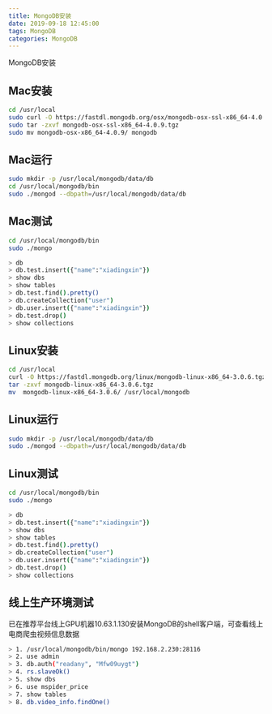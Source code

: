 ```yaml
---
title: MongoDB安装
date: 2019-09-18 12:45:00
tags: MongoDB
categories: MongoDB
---
```

MongoDB安装

## Mac安装

```bash
cd /usr/local
sudo curl -O https://fastdl.mongodb.org/osx/mongodb-osx-ssl-x86_64-4.0.9.tgz
sudo tar -zxvf mongodb-osx-ssl-x86_64-4.0.9.tgz
sudo mv mongodb-osx-x86_64-4.0.9/ mongodb
```

## Mac运行

```bash
sudo mkdir -p /usr/local/mongodb/data/db
cd /usr/local/mongodb/bin
sudo ./mongod --dbpath=/usr/local/mongodb/data/db
```

## Mac测试

```bash
cd /usr/local/mongodb/bin
sudo ./mongo

> db
> db.test.insert({"name":"xiadingxin"})
> show dbs
> show tables
> db.test.find().pretty()
> db.createCollection("user")
> db.user.insert({"name":"xiadingxin"})
> db.test.drop()
> show collections
```

## Linux安装

```bash
cd /usr/local
curl -O https://fastdl.mongodb.org/linux/mongodb-linux-x86_64-3.0.6.tgz
tar -zxvf mongodb-linux-x86_64-3.0.6.tgz 
mv  mongodb-linux-x86_64-3.0.6/ /usr/local/mongodb 
```

## Linux运行

```bash
sudo mkdir -p /usr/local/mongodb/data/db
sudo ./mongod --dbpath=/usr/local/mongodb/data/db
```

## Linux测试

```bash
cd /usr/local/mongodb/bin
sudo ./mongo

> db
> db.test.insert({"name":"xiadingxin"})
> show dbs
> show tables
> db.test.find().pretty()
> db.createCollection("user")
> db.user.insert({"name":"xiadingxin"})
> db.test.drop()
> show collections
```

## 线上生产环境测试

已在推荐平台线上GPU机器10.63.1.130安装MongoDB的shell客户端，可查看线上电商爬虫视频信息数据

```bash
> 1. /usr/local/mongodb/bin/mongo 192.168.2.230:28116
> 2. use admin
> 3. db.auth("readany", "Mfw09uygt")
> 4. rs.slaveOk()
> 5. show dbs
> 6. use mspider_price
> 7. show tables
> 8. db.video_info.findOne()
```